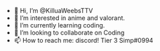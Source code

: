 - 👋 Hi, I’m @KilluaWeebsTTV
- 👀 I’m interested in anime and valorant.
- 🌱 I’m currently learning coding.
- 💞️ I’m looking to collaborate on Coding
- 📫 How to reach me: discord! Tier 3 Simp#0994

<!---
KilluaWeebsTTV/KilluaWeebsTTV is a ✨ special ✨ repository because its `README.md` (this file) appears on your GitHub profile.
You can click the Preview link to take a look at your changes.
--->
